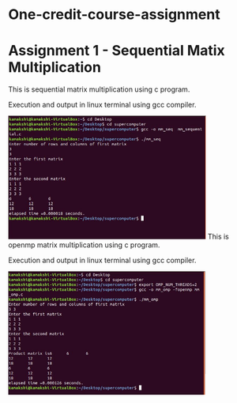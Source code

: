 # One-credit-course-assignment
<h1>Assignment 1 - Sequential Matix Multiplication</h1>
This is sequential matrix multiplication using c program.
<p>Execution and output in linux terminal using gcc compiler.</p>
<img src="mm_sequential.JPG" width="400" height="250">
This is openmp matrix multiplication using c program.
<p>Execution and output in linux terminal using gcc compiler.</p>
<img src="mm_omp.JPG" width="400" height="250">
